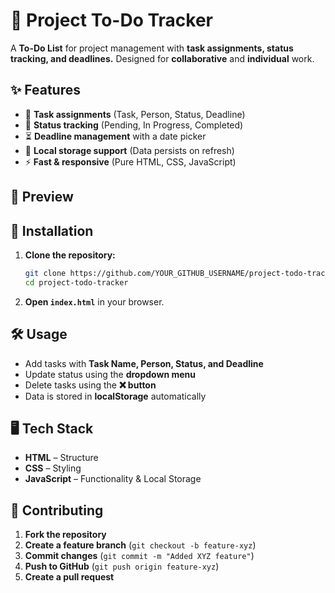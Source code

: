 # 🌸 Project To-Do Tracker  

A **To-Do List** for project management with **task assignments, status tracking, and deadlines.** Designed for **collaborative** and **individual** work.  

## ✨ Features  
- 📝 **Task assignments** (Task, Person, Status, Deadline)  
- 📌 **Status tracking** (Pending, In Progress, Completed)  
- ⏳ **Deadline management** with a date picker  
- 🔄 **Local storage support** (Data persists on refresh)  
- ⚡ **Fast & responsive** (Pure HTML, CSS, JavaScript)  

## 📸 Preview  


## 🚀 Installation  
1. **Clone the repository:**  
   ```sh
   git clone https://github.com/YOUR_GITHUB_USERNAME/project-todo-tracker.git
   cd project-todo-tracker
   ```  
2. **Open `index.html`** in your browser.  

## 🛠️ Usage  
- Add tasks with **Task Name, Person, Status, and Deadline**  
- Update status using the **dropdown menu**  
- Delete tasks using the **❌ button**  
- Data is stored in **localStorage** automatically  

## 🖥️ Tech Stack  
- **HTML** – Structure  
- **CSS** – Styling  
- **JavaScript** – Functionality & Local Storage  

## 💖 Contributing  
1. **Fork the repository**  
2. **Create a feature branch** (`git checkout -b feature-xyz`)  
3. **Commit changes** (`git commit -m "Added XYZ feature"`)  
4. **Push to GitHub** (`git push origin feature-xyz`)  
5. **Create a pull request**  
